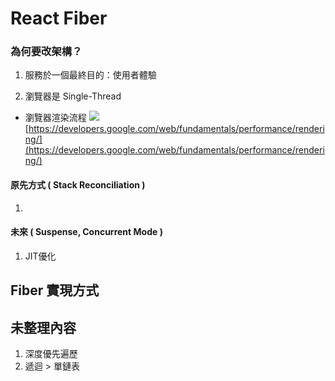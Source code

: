 
# React Fiber

### 為何要改架構？
1. 服務於一個最終目的：使用者體驗

3. 瀏覽器是 Single-Thread
- 瀏覽器渲染流程
![](https://miro.medium.com/max/2186/0*_qpgAjv7U3Q3X6k1.jpg)[https://developers.google.com/web/fundamentals/performance/rendering/](https://developers.google.com/web/fundamentals/performance/rendering/)

#### 原先方式 ( Stack Reconciliation )
1. 
#### 未來 ( Suspense, Concurrent Mode )
1. JIT優化
## Fiber 實現方式
## 未整理內容
1. 深度優先遍歷
2. 遞迴 > 單鏈表

<!--stackedit_data:
eyJoaXN0b3J5IjpbMTU3MDkxMzE4OCwyMDc5OTEyMDc0LC0xMj
A0NTA2NDg3LC0xNTkxOTM5NDI5LDg2NTMzMzE5NV19
-->
